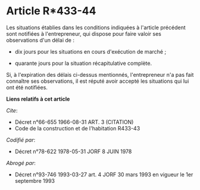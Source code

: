 # Article R*433-44

Les situations établies dans les conditions indiquées à l'article précédent sont notifiées à l'entrepreneur, qui dispose pour
faire valoir ses observations d'un délai de :

- dix jours pour les situations en cours d'exécution de marché ;

- quarante jours pour la situation récapitulative complète.

Si, à l'expiration des délais ci-dessus mentionnés, l'entrepreneur n'a pas fait connaître ses observations, il est réputé
avoir accepté les situations qui lui ont été notifiées.

**Liens relatifs à cet article**

_Cite_:

  - Décret n°66-655 1966-08-31 ART. 3 (CITATION)
  - Code de la construction et de l'habitation R433-43

_Codifié par_:

  - Décret n°78-622 1978-05-31 JORF 8 JUIN 1978

_Abrogé par_:

  - Décret n°93-746 1993-03-27 art. 4 JORF 30 mars 1993 en vigueur le 1er septembre 1993
